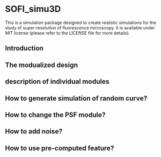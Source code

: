 # SOFI_simu3D
This is a simulation package designed to create realistic simulations for the study of super-resolution of fluorescence microscopy. It is available under MIT license (please refer to the LICENSE file for more details).

## Introduction

## The modualized design

## description of individual modules

## How to generate simulation of random curve?

## How to change the PSF module?

## How to add noise?
 
## How to use pre-computed feature?



